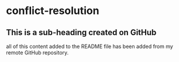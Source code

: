 # conflict-resolution
## This is a sub-heading created on GitHub 
all of this content added to the README file has been added from my remote GitHub repository.
